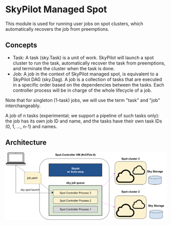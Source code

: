 # SkyPilot Managed Spot

This module is used for running user jobs on spot clusters, which automatically recovers the job from preemptions.

## Concepts

- Task: A task (sky.Task) is a unit of work. SkyPilot will launch a spot cluster to run the task, automatically recover the task from preemptions, and terminate the cluster when the task is done.
- Job: A job in the context of SkyPilot managed spot, is equivalent to a SkyPilot DAG (sky.Dag). A job is a collection of tasks that are executed in a specific order based on the dependencies between the tasks. Each controller process will be in charge of the whole lifecycle of a job.

Note that for singleton (1-task) jobs, we will use the term "task" and "job" interchangeably.

A job of n tasks (experimental; we support a pipeline of such tasks only): the job has its own job ID and name, and the tasks have their own task IDs (0, 1, ..., n-1) and names.


## Architecture

![Architecture](../../docs/source/images/spot-controller.png)


